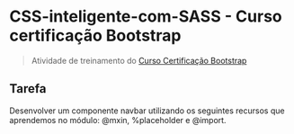 # CSS-inteligente-com-SASS - Curso certificação Bootstrap
> Atividade de treinamento do [Curso Certificação Bootstrap](http://www.certificacaobootstrap.com.br/)

## Tarefa
Desenvolver um componente navbar utilizando os seguintes recursos que aprendemos no módulo: @mxin, %placeholder e @import. 
